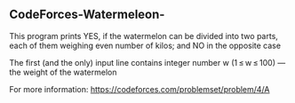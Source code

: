 ## CodeForces-Watermeleon-
This program prints YES, if the watermelon can be divided into two parts, each of them weighing even number of kilos; 
and NO in the opposite case

The first (and the only) input line contains integer number w (1 ≤ w ≤ 100) — the weight of the watermelon 

For more information: https://codeforces.com/problemset/problem/4/A
